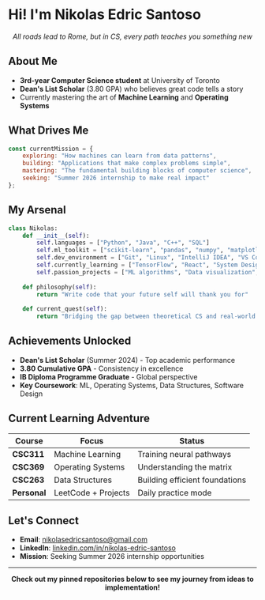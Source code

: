# Hi! I'm Nikolas Edric Santoso

<div align="center">

*All roads lead to Rome, but in CS, every path teaches you something new*

</div>

## About Me
- **3rd-year Computer Science student** at University of Toronto  
- **Dean's List Scholar** (3.80 GPA) who believes great code tells a story  
- Currently mastering the art of **Machine Learning** and **Operating Systems**  

## What Drives Me
```javascript
const currentMission = {
    exploring: "How machines can learn from data patterns",
    building: "Applications that make complex problems simple",
    mastering: "The fundamental building blocks of computer science",
    seeking: "Summer 2026 internship to make real impact"
};
```

## My Arsenal
```python
class Nikolas:
    def __init__(self):
        self.languages = ["Python", "Java", "C++", "SQL"]
        self.ml_toolkit = ["scikit-learn", "pandas", "numpy", "matplotlib"]
        self.dev_environment = ["Git", "Linux", "IntelliJ IDEA", "VS Code"]
        self.currently_learning = ["TensorFlow", "React", "System Design"]
        self.passion_projects = ["ML algorithms", "Data visualization", "Web apps"]
   
    def philosophy(self):
        return "Write code that your future self will thank you for"
   
    def current_quest(self):
        return "Bridging the gap between theoretical CS and real-world impact"
```

## Achievements Unlocked
- **Dean's List Scholar** (Summer 2024) - Top academic performance
- **3.80 Cumulative GPA** - Consistency in excellence
- **IB Diploma Programme Graduate** - Global perspective
- **Key Coursework**: ML, Operating Systems, Data Structures, Software Design

## Current Learning Adventure
| Course | Focus | Status |
|--------|-------|--------|
| **CSC311** | Machine Learning | Training neural pathways |
| **CSC369** | Operating Systems | Understanding the matrix |
| **CSC263** | Data Structures | Building efficient foundations |
| **Personal** | LeetCode + Projects | Daily practice mode |

## Let's Connect
- **Email**: nikolasedricsantoso@gmail.com
- **LinkedIn**: [linkedin.com/in/nikolas-edric-santoso](https://www.linkedin.com/in/nikolas-edric-santoso-a79799359/)
- **Mission**: Seeking Summer 2026 internship opportunities

---

<div align="center">

**Check out my pinned repositories below to see my journey from ideas to implementation!**

</div>

<!--
    If you're reading this in the source code, you're my kind of person!
    Feel free to reach out - I love connecting with fellow code enthusiasts!
-->